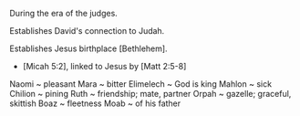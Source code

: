 During the era of the judges.

Establishes David's connection to Judah.

Establishes Jesus birthplace [Bethlehem].
- [Micah 5:2], linked to Jesus by [Matt 2:5-8]


Naomi ~ pleasant
Mara ~ bitter
Elimelech ~ God is king 
Mahlon ~ sick
Chilion ~ pining
Ruth ~ friendship; mate, partner
Orpah ~ gazelle; graceful, skittish
Boaz ~ fleetness
Moab ~ of his father

